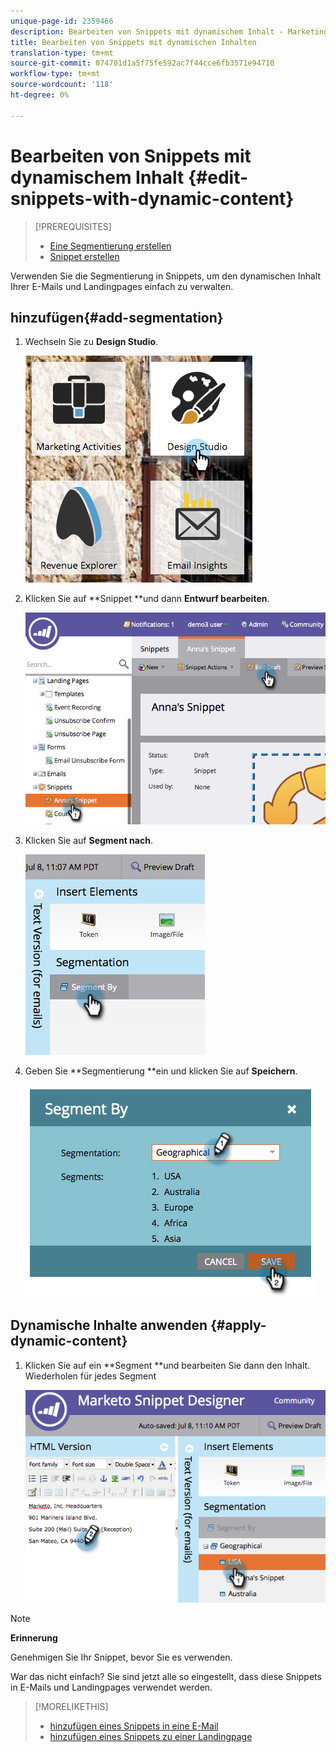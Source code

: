 ```yaml
---
unique-page-id: 2359466
description: Bearbeiten von Snippets mit dynamischem Inhalt - Marketing-Dokumente - Produktdokumentation
title: Bearbeiten von Snippets mit dynamischen Inhalten
translation-type: tm+mt
source-git-commit: 074701d1a5f75fe592ac7f44cce6fb3571e94710
workflow-type: tm+mt
source-wordcount: '118'
ht-degree: 0%

---
```



# Bearbeiten von Snippets mit dynamischem Inhalt {#edit-snippets-with-dynamic-content}

>[!PREREQUISITES]
>
>* [Eine Segmentierung erstellen](../../../../product-docs/personalization/segmentation-and-snippets/segmentation/create-a-segmentation.md)
>* [Snippet erstellen](create-a-snippet.md)

>



Verwenden Sie die Segmentierung in Snippets, um den dynamischen Inhalt Ihrer E-Mails und Landingpages einfach zu verwalten.

## hinzufügen{#add-segmentation}

1. Wechseln Sie zu **Design Studio**.

   ![](assets/designstudio-1.png)

1. Klicken Sie auf **Snippet **und dann **Entwurf bearbeiten**.

   ![](assets/image2014-9-16-8-3a59-3a14.png)

1. Klicken Sie auf **Segment nach**.

   ![](assets/image2014-9-16-8-3a59-3a27.png)

1. Geben Sie **Segmentierung **ein und klicken Sie auf **Speichern**.

   ![](assets/image2014-9-16-8-3a59-3a42.png)

## Dynamische Inhalte anwenden {#apply-dynamic-content}

1. Klicken Sie auf ein **Segment **und bearbeiten Sie dann den Inhalt. Wiederholen für jedes Segment

   ![](assets/image2014-9-16-8-3a59-3a59.png)

>[!NOTE]
>
>**Erinnerung**
>
>Genehmigen Sie Ihr Snippet, bevor Sie es verwenden.

War das nicht einfach? Sie sind jetzt alle so eingestellt, dass diese Snippets in E-Mails und Landingpages verwendet werden.

>[!MORELIKETHIS]
>
>* [hinzufügen eines Snippets in eine E-Mail](../../../../product-docs/email-marketing/general/functions-in-the-editor/add-a-snippet-to-an-email.md)
>* [hinzufügen eines Snippets zu einer Landingpage](../../../../product-docs/demand-generation/landing-pages/personalizing-landing-pages/add-a-snippet-to-a-landing-page.md)

>



